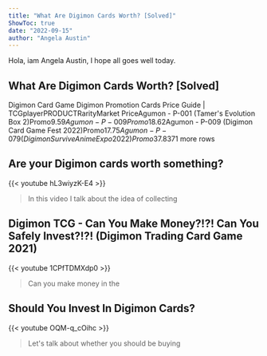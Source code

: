 ```yaml
---
title: "What Are Digimon Cards Worth? [Solved]"
ShowToc: true 
date: "2022-09-15"
author: "Angela Austin" 
---
```


Hola, iam Angela Austin, I hope all goes well today.
## What Are Digimon Cards Worth? [Solved]
Digimon Card Game Digimon Promotion Cards Price Guide | TCGplayerPRODUCTRarityMarket PriceAgumon - P-001 (Tamer's Evolution Box 2)Promo$9.59Agumon - P-009Promo$18.62Agumon - P-009 (Digimon Card Game Fest 2022)Promo$17.75Agumon - P-079 (Digimon Survive Anime Expo 2022)Promo$37.8371 more rows

## Are your Digimon cards worth something?
{{< youtube hL3wiyzK-E4 >}}
>In this video I talk about the idea of collecting 

## Digimon TCG - Can You Make Money?!?! Can You Safely Invest?!?! (Digimon Trading Card Game 2021)
{{< youtube 1CPfTDMXdp0 >}}
>Can you make money in the 

## Should You Invest In Digimon Cards?
{{< youtube OQM-q_cOihc >}}
>Let's talk about whether you should be buying 

